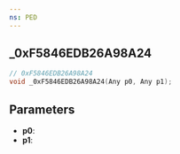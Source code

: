 ```yaml
---
ns: PED
---
```

## _0xF5846EDB26A98A24

```c
// 0xF5846EDB26A98A24
void _0xF5846EDB26A98A24(Any p0, Any p1);
```

## Parameters
* **p0**:
* **p1**:
